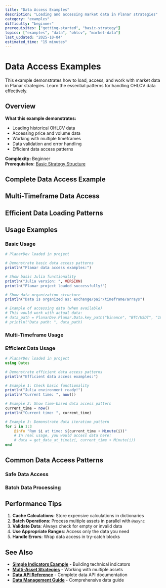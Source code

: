 ```yaml
---
title: "Data Access Examples"
description: "Loading and accessing market data in Planar strategies"
category: "examples"
difficulty: "beginner"
prerequisites: ["getting-started", "basic-strategy"]
topics: ["examples", "data", "ohlcv", "market-data"]
last_updated: "2025-10-04"
estimated_time: "15 minutes"
---
```


# Data Access Examples

This example demonstrates how to load, access, and work with market data in Planar strategies. Learn the essential patterns for handling OHLCV data effectively.

## Overview

**What this example demonstrates:**
- Loading historical OHLCV data
- Accessing price and volume data
- Working with multiple timeframes
- Data validation and error handling
- Efficient data access patterns

**Complexity:** Beginner  
**Prerequisites:** [Basic Strategy Structure](../../getting-started/first-strategy.md)

## Complete Data Access Example


## Multi-Timeframe Data Access


## Efficient Data Loading Patterns


## Usage Examples

### Basic Usage
```julia
# PlanarDev loaded in project

# Demonstrate basic data access patterns
println("Planar data access examples:")

# Show basic Julia functionality
println("Julia version: ", VERSION)
println("Planar project loaded successfully!")

# Show data organization structure
println("Data is organized as: exchange/pair/timeframe/arrays")

# Example of accessing data (when available)
# This would work with actual data:
# data_path = PlanarDev.Planar.Data.key_path("binance", "BTC/USDT", "1m")
# println("Data path: ", data_path)
```

### Multi-Timeframe Usage

### Efficient Data Usage
```julia
# PlanarDev loaded in project
using Dates

# Demonstrate efficient data access patterns
println("Efficient data access examples:")

# Example 1: Check basic functionality
println("Julia environment ready!")
println("Current time: ", now())

# Example 2: Show time-based data access pattern
current_time = now()
println("Current time: ", current_time)

# Example 3: Demonstrate data iteration pattern
for i in 1:3
    @info "Run $i at time: $(current_time + Minute(i))"
    # In real usage, you would access data here:
    # data = get_data_at_time(zi, current_time + Minute(i))
end
```

## Common Data Access Patterns

### Safe Data Access

### Batch Data Processing

## Performance Tips

1. **Cache Calculations**: Store expensive calculations in dictionaries
2. **Batch Operations**: Process multiple assets in parallel with `@async`
3. **Validate Data**: Always check for empty or invalid data
4. **Use Appropriate Ranges**: Access only the data you need
5. **Handle Errors**: Wrap data access in try-catch blocks

## See Also

- **[Simple Indicators Example](simple-indicators.md)** - Building technical indicators
- **[Multi-Asset Strategies](#multi-asset)** - Working with multiple assets
- **[Data API Reference](../../data.md)** - Complete data API documentation
- **[Data Management Guide](../../guides/data-management.md)** - Comprehensive data guide